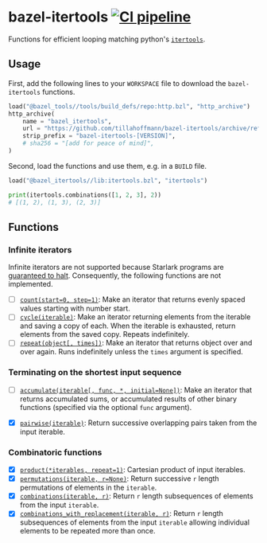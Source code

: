 # bazel-itertools [![CI pipeline](https://github.com/tillahoffmann/bazel-itertools/actions/workflows/main.yml/badge.svg)](https://github.com/tillahoffmann/bazel-itertools/actions/workflows/main.yml)

Functions for efficient looping matching python's [`itertools`](https://docs.python.org/3/library/itertools.html).

## Usage

First, add the following lines to your `WORKSPACE` file to download the `bazel-itertools` functions.

```python
load("@bazel_tools//tools/build_defs/repo:http.bzl", "http_archive")
http_archive(
    name = "bazel_itertools",
    url = "https://github.com/tillahoffmann/bazel-itertools/archive/refs/tags/[VERSION].tar.gz",
    strip_prefix = "bazel-itertools-[VERSION]",
    # sha256 = "[add for peace of mind]",
)
```

Second, load the functions and use them, e.g. in a `BUILD` file.

```python
load("@bazel_itertools//lib:itertools.bzl", "itertools")

print(itertools.combinations([1, 2, 3], 2))
# [(1, 2), (1, 3), (2, 3)]
```

## Functions

### Infinite iterators

Infinite iterators are not supported because Starlark programs are [guaranteed to halt](https://github.com/bazelbuild/starlark/blob/master/spec.md#for-loops). Consequently, the following functions are not implemented.

- [ ] [`count(start=0, step=1)`](https://docs.python.org/3/library/itertools.html#itertools.count): Make an iterator that returns evenly spaced values starting with number start.
- [ ] [`cycle(iterable)`](https://docs.python.org/3/library/itertools.html#itertools.cycle): Make an iterator returning elements from the iterable and saving a copy of each. When the iterable is exhausted, return elements from the saved copy. Repeats indefinitely.
- [ ] [`repeat(object[, times])`](https://docs.python.org/3/library/itertools.html#itertools.repeat): Make an iterator that returns object over and over again. Runs indefinitely unless the `times` argument is specified.

### Terminating on the shortest input sequence

- [ ] [`accumulate(iterable[, func, *, initial=None])`](https://docs.python.org/3/library/itertools.html#itertools.accumulate): Make an iterator that returns accumulated sums, or accumulated results of other binary functions (specified via the optional `func` argument).
- [x] [`pairwise(iterable)`](https://docs.python.org/3/library/itertools.html#itertools.pairwise): Return successive overlapping pairs taken from the input iterable.


### Combinatoric functions

- [x] [`product(*iterables, repeat=1)`](https://docs.python.org/3/library/itertools.html#itertools.product): Cartesian product of input iterables.
- [x] [`permutations(iterable, r=None)`](https://docs.python.org/3/library/itertools.html#itertools.permutations): Return successive `r` length permutations of elements in the `iterable`.
- [x] [`combinations(iterable, r)`](https://docs.python.org/3/library/itertools.html#itertools.combinations): Return `r` length subsequences of elements from the input `iterable`.
- [x] [`combinations_with_replacement(iterable, r)`](https://docs.python.org/3/library/itertools.html#itertools.combinations_with_replacement): Return `r` length subsequences of elements from the input `iterable` allowing individual elements to be repeated more than once.
